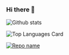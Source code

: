 ### Hi there 👋

![Github stats](https://github-readme-stats.vercel.app/api?username=collo-n&theme=highcontrast&show_icons=true&count_private=true)

![Top Languages Card](https://github-readme-stats.vercel.app/api/top-langs/?username=collo-n&layout=compact)

[![Repo name](https://github-readme-stats.vercel.app/api/pin/?username=collo-n&repo=repo-name)](https://github.com/collo-n/Portfolio)

